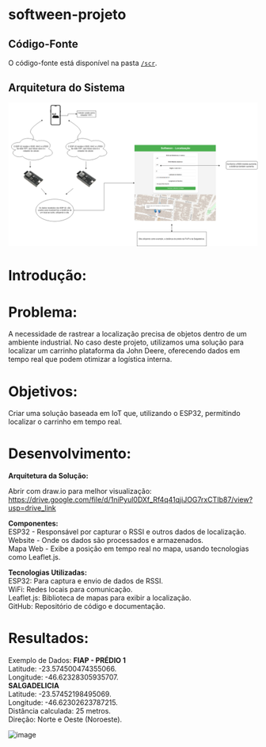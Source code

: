 # softween-projeto

## Código-Fonte

O código-fonte está disponível na pasta [`/scr`](src).

## Arquitetura do Sistema

![Arquitetura](./assets/arquiteturadosistema.drawio.png)

# Introdução:

# Problema:
A necessidade de rastrear a localização precisa de objetos dentro de um ambiente industrial. No caso deste projeto, utilizamos uma solução para localizar um carrinho plataforma da John Deere, oferecendo dados em tempo real que podem otimizar a logística interna.

# Objetivos:
Criar uma solução baseada em IoT que, utilizando o ESP32, permitindo localizar o carrinho em tempo real.

# Desenvolvimento:

**Arquitetura da Solução:**

Abrir com draw.io para melhor visualização:
https://drive.google.com/file/d/1niPyul0DXf_Rf4q41qjiJOG7rxCTIb87/view?usp=drive_link

**Componentes:**
<br/>
ESP32 - Responsável por capturar o RSSI e outros dados de localização.
<br/>
Website - Onde os dados são processados e armazenados.
<br/>
Mapa Web - Exibe a posição em tempo real no mapa, usando tecnologias como Leaflet.js.
<br/>

**Tecnologias Utilizadas:**
<br/>
ESP32: Para captura e envio de dados de RSSI.
<br/>
WiFi: Redes locais para comunicação.
<br/>
Leaflet.js: Biblioteca de mapas para exibir a localização.
<br/>
GitHub: Repositório de código e documentação.

# Resultados:

Exemplo de Dados:
**FIAP - PRÉDIO 1**
<br/>
Latitude: -23.574500474355066.
<br/>
Longitude: -46.62328305935707.
<br/>
**SALGADELICIA**
<br/>
Latitude: -23.57452198495069.
<br/>
Longitude: -46.62302623787215.
<br/>
Distância calculada: 25 metros.
<br/>
Direção: Norte e Oeste (Noroeste).



![image](https://github.com/user-attachments/assets/96538513-de6e-4c1b-9b53-287a2f54085f)
